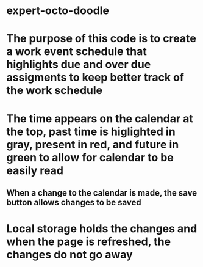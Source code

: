 # expert-octo-doodle

# The purpose of this code is to create a work event schedule that highlights due and over due assigments to keep better track of the work schedule

# The time appears on the calendar at the top, past time is higlighted in gray, present in red, and future in green to allow for calendar to be easily read

## When a change to the calendar is made, the save button allows changes to be saved

# Local storage holds the changes and when the page is refreshed, the changes do not go away